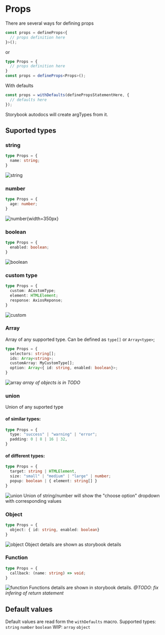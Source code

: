 # Props

There are several ways for defining props

```typescript
const props = defineProps<{
  // props definition here
}>();
```
or
```typescript
type Props = {
  // props definition here
}
const props = defineProps<Props>();
```
With defaults
```javascript
const props = withDefaults(definePropsStatementHere, {
  // defaults here
});
```

Storybook autodocs will create argTypes from it.

## Suported types

### string
```typescript
type Props = {
  name: string;
}
```
![string](/string.png)

### number
```typescript
type Props = {
  age: number;
}
```
![number](/number.png){width=350px}

### boolean
```typescript
type Props = {
  enabled: boolean;
}
```
![boolean](/boolean.png)
### custom type
```typescript
type Props = {
  custom: ACustomType;
  element: HTMLElement;
  response: AxiosReponse;
}
```
![custom](/custom.png)

### Array
Array of any supported type.
Can be defined as `type[]` or `Array<type>`;

```typescript
type Props = {
  selectors: string[];
  ids: Array<string>;
  customArray: MyCustomType[];
  option: Array<{ id: string, enabled: boolean}>;
}
```
![array](/array.png)
*array of objects is in TODO*

### union
Union of any suported type
#### of similar types:
```typescript
type Props = {
  type: "success" | "warning" | "error";
  padding: 0 | 8 | 16 | 32,
}

```
#### of different types:
```typescript
type Props = {
  target: string | HTMLElement,
  size: "small" | "medium" | "large" | number;
  popup: boolean | { element: string[] }
}
```
![union](/union.png)
Union of string/number will show the "choose option" dropdown with corresponding values

### Object
```typescript
type Props = {
  object: { id: string, enabled: boolean}
}
```
![object](/object.png)
Object details are shown as storybook details

### Function
```typescript
type Props = {
  callback: (name: string) => void;
}
```
![function](/function.png)
Functions details are shown in storybook details.
*@TODO: fix infering of return statement*

## Default values
Default values are read form the `withDefaults` macro.
Supported types: `string` `number` `boolean`
WIP: `array` `object`

